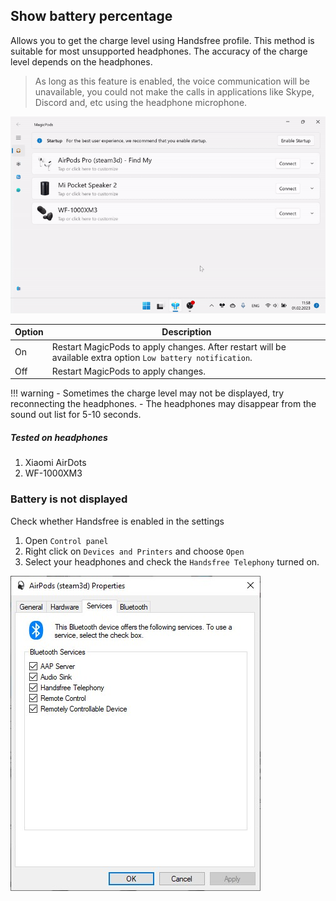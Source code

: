 ## Show battery percentage

Allows you to get the charge level using Handsfree profile. This method is suitable for most unsupported headphones. The accuracy of the charge level depends on the headphones.

> As long as this feature is enabled, the voice communication will be unavailable, you could not make the calls in applications like Skype, Discord and, etc using the headphone microphone.



![](../media/screenshots/headphones-show-battery-percentage.gif)

| Option | Description                                                                                                  |
| ------ | ------------------------------------------------------------------------------------------------------------ |
| On     | Restart MagicPods to apply changes. After restart will be available extra option `Low battery notification`. |
| Off    | Restart MagicPods to apply changes.                                                                          |


!!! warning
    - Sometimes the charge level may not be displayed, try reconnecting the headphones. 
    - The headphones may disappear from the sound out list for 5-10 seconds.

##### Tested on headphones

1. Xiaomi AirDots
2. WF-1000XM3 

### Battery is not displayed

Check whether Handsfree is enabled in the settings

1. Open `Control panel`
2. Right click on `Devices and Printers` and choose `Open`
3. Select your headphones and check the `Handsfree Telephony` turned on.

![](../media/AirPodsServices.jpg)